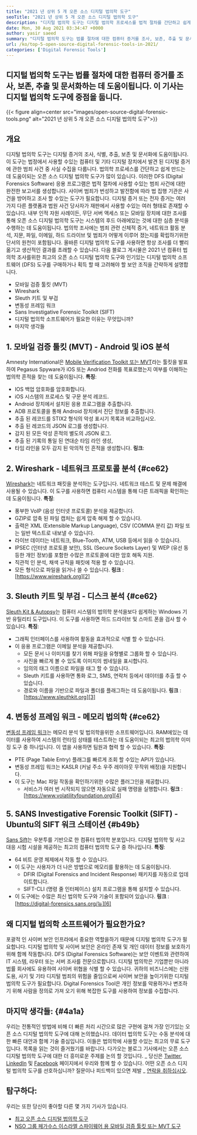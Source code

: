 ```yaml
---
title: "2021 년 상위 5 개 오픈 소스 디지털 법의학 도구" 
seoTitle: "2021 년 상위 5 개 오픈 소스 디지털 법의학 도구" 
description: "디지털 법의학 도구는 디지털 법의학 프로세스를 법적 절차를 간단하고 쉽게 만드는 데 도움이됩니다. 이 기사에는 오픈 소스 디지털 법의학 도구가 나와 있습니다." 
date: Mon, 30 Aug 2021 03:34:47 +0000
author: yasir saeed
summary: "디지털 법의학 도구는 법률 절차에 대한 컴퓨터 증거를 조사, 보존, 추출 및 문서화하는 데 도움이됩니다. 이 기사는 디지털 법의학 도구에 중점을 둡니다." 
url: /ko/top-5-open-source-digital-forensic-tools-in-2021/
categories: ['Digital Forensic Tools']
---
```


## 디지털 법의학 도구는 법률 절차에 대한 컴퓨터 증거를 조사, 보존, 추출 및 문서화하는 데 도움이됩니다. 이 기사는 디지털 법의학 도구에 중점을 둡니다.

{{< figure align=center src="images/open-source-digital-forensic-tools.png" alt="2021 년 상위 5 개 오픈 소스 디지털 법의학 도구">}}


## **개요** 
디지털 법의학 도구는 디지털 증거의 조사, 식별, 추출, 보존 및 문서화에 도움이됩니다. 이 도구는 법정에서 사용할 수있는 컴퓨터 및 기타 디지털 장치에서 발견 된 디지털 증거에 관한 범죄 사건 중 사실 수집을 다룹니다. 법의학 프로세스를 간단하고 쉽게 만드는 데 도움이되는 오픈 소스 디지털 법의학 도구가 많이 있습니다. 이러한 DFS (Digital Forensics Software) 응용 프로그램은 법적 절차에 사용할 수있는 범죄 사건에 대한 완전한 보고서를 생성합니다. 사이버 범죄가 번성하고 발전함에 따라 법 집행 기관은 사건을 방어하고 조사 할 수있는 도구가 필요합니다.
디지털 증거 또는 전자 증거는 여러 가지 다른 플랫폼과 법원 사건 당사자가 재판에서 사용할 수있는 여러 형태로 존재할 수 있습니다. 내부 인적 자원 사례이든, 무단 서버 액세스 또는 모바일 장치에 대한 조사를 통해 오픈 소스 디지털 법의학 도구는 시스템의 후드 아래에있는 것에 대한 심층 분석을 수행하는 데 도움이됩니다. 법의학 조사에는 범죄 관련 신체적 증거, 네트워크 활동 분석, 지문, 파일, 이메일, 하드 드라이브 및 범죄가 어떻게 이루어 졌는지를 확립하기위한 단서의 원천이 포함됩니다. 올바른 디지털 법의학 도구를 사용하면 항상 조사를 더 빨리 옮기고 생산적인 결과를 초래할 수 있습니다.
다음 블로그 게시물은 2021 년 컴퓨터 법의학 조사를위한 최고의 오픈 소스 디지털 법의학 도구와 인기있는 디지털 법의학 소프트웨어 (DFS) 도구를 구매하거나 획득 할 때 고려해야 할 보안 조직을 간략하게 설명합니다.
  * 모바일 검증 툴킷 (MVT)
  * Wireshark
  * Sleuth 키트 및 부검
  * 변동성 프레임 워크
  * Sans Investigative Forensic Toolkit (SIFT)
  * 디지털 법의학 소프트웨어가 필요한 이유는 무엇입니까?
  * 마지막 생각들

## 1. 모바일 검증 툴킷 (MVT) - Android 및 iOS 분석
Amnesty International은 [Mobile Verification Toolkit 또는 MVT][1]라는 툴킷을 발표하여 Pegasus Spyware가 iOS 또는 Andriod 전화를 목표로했는지 여부를 이해하는 법의학 흔적을 찾는 데 도움이됩니다.
**특징**:
  * IOS 백업 암호화를 암호화합니다.
  * iOS 시스템의 프로세스 및 구문 분석 레코드.
  * Android 장치에서 설치된 응용 프로그램을 추출합니다.
  * ADB 프로토콜을 통해 Android 장치에서 진단 정보를 추출합니다.
  * 추출 된 레코드를 STIX2 형식의 악성 표시기 목록과 비교하십시오.
  * 추출 된 레코드의 JSON 로그를 생성합니다.
  * 감지 된 모든 악성 흔적의 별도의 JSON 로그.
  * 추출 된 기록의 통일 된 연대순 타임 라인 생성,
  * 타임 라인을 모두 감지 된 악의적 인 흔적을 생성합니다.
**링크**:

## 2. Wireshark - 네트워크 프로토콜 분석 {#ce62}

[Wireshark][2]는 네트워크 패킷을 분석하는 도구입니다. 네트워크 테스트 및 문제 해결에 사용될 수 있습니다. 이 도구를 사용하면 컴퓨터 시스템을 통해 다른 트래픽을 확인하는 데 도움이됩니다.
**특징**:
  * 풍부한 VoIP (음성 인터넷 프로토콜) 분석을 제공합니다.
  * GZIP로 압축 된 파일 캡처는 쉽게 압축 해제 할 수 있습니다.
  * 출력은 XML (Extensible Markup Language), CSV (COMMA 분리 값) 파일 또는 일반 텍스트로 내보낼 수 있습니다.
  * 라이브 데이터는 네트워크, Blue-Tooth, ATM, USB 등에서 읽을 수 있습니다.
  * IPSEC (인터넷 프로토콜 보안), SSL (Secure Sockets Layer) 및 WEP (유선 동등한 개인 정보)를 포함한 수많은 프로토콜에 대한 암호 해독 지원.
  * 직관적 인 분석, 채색 규칙을 패킷에 적용 할 수 있습니다.
  * 모든 형식으로 파일을 읽거나 쓸 수 있습니다.
**링크** : [https://www.wireshark.org][2]

## 3. Sleuth 키트 및 부검 - 디스크 분석 {#ce62}

[Sleuth Kit & Autopsy][3]는 컴퓨터 시스템의 법의학 분석을보다 쉽게하는 Windows 기반 유틸리티 도구입니다. 이 도구를 사용하면 하드 드라이브 및 스마트 폰을 검사 할 수 있습니다.
**특징**:
  * 그래픽 인터페이스를 사용하여 활동을 효과적으로 식별 할 수 있습니다.
* 이 응용 프로그램은 이메일 분석을 제공합니다.
  * 모든 문서 나 이미지를 찾기 위해 파일을 유형별로 그룹화 할 수 있습니다.
  * 사진을 빠르게 볼 수 있도록 이미지의 썸네일을 표시합니다.
  * 임의의 태그 이름으로 파일을 태그 할 수 있습니다.
  * Sleuth 키트를 사용하면 통화 로그, SMS, 연락처 등에서 데이터를 추출 할 수 있습니다.
  * 경로와 이름을 기반으로 파일과 폴더를 플래그하는 데 도움이됩니다.
**링크** : [https://www.sleuthkit.org][3]

## 4. 변동성 프레임 워크 - 메모리 법의학 {#ce62}

[변동성 프레임 워크][4]는 메모리 분석 및 법의학을위한 소프트웨어입니다. RAM에있는 데이터를 사용하여 시스템의 런타임 상태를 테스트하는 데 도움이되는 최고의 법의학 이미징 도구 중 하나입니다. 이 앱을 사용하면 팀원과 협력 할 수 있습니다.
**특징**:
  * PTE (Page Table Entry) 플래그를 빠르게 조회 할 수있는 API가 있습니다.
  * 변동성 프레임 워크는 KASLR (커널 주소 우주 레이아웃 무작위 배정)을 지원합니다.
* 이 도구는 Mac 파일 작동을 확인하기위한 수많은 플러그인을 제공합니다.
  * 서비스가 여러 번 시작되지 않으면 자동으로 실패 명령을 실행합니다.
**링크** : [https://www.volatilityfoundation.org][4]

## 5. SANS Investigative Forensic Toolkit (SIFT) - Ubuntu의 SIFT 워크 스테이션 {#b49b}

[Sans Sift][5]는 우분투를 기반으로 한 컴퓨터 법의학 분포입니다. 디지털 법의학 및 사고 대응 시험 시설을 제공하는 최고의 컴퓨터 법의학 도구 중 하나입니다.
**특징**:
  * 64 비트 운영 체제에서 작동 할 수 있습니다.
* 이 도구는 사용자가 더 나은 방법으로 메모리를 활용하는 데 도움이됩니다.
  * DFIR (Digital Forensics and Incident Response) 패키지를 자동으로 업데이트합니다.
  * SIFT-CLI (명령 줄 인터페이스) 설치 프로그램을 통해 설치할 수 있습니다.
* 이 도구에는 수많은 최신 법의학 도구와 기술이 포함되어 있습니다.
**링크** : [https://digital-forensics.sans.org/뉴][6]

## 왜 디지털 법의학 소프트웨어가 필요한가요?
포괄적 인 사이버 보안 인프라에서 중요한 역할을하기 때문에 디지털 법의학 도구가 필요합니다. 디지털 법의학 및 사이버 보안은 온라인 존재 및 개인 데이터 정보를 보호하기 위해 함께 작동합니다. DFS (Digital Forensics Software)는 보안 이벤트와 관련하여 IT 시스템, 라우터 또는 서버 조사를 전문으로합니다.
디지털 법의학은 기업뿐만 아니라 법률 회사에도 유용하여 사이버 위협을 식별 할 수 있습니다. 귀하의 비즈니스에는 신원 도용, 사기 및 기타 디지털 범죄의 위험을 줄임으로써 사이버 보안을 높이기위한 디지털 법의학 도구가 필요합니다. Digital Forensics Tool은 개인 정보를 악용하거나 변조하기 위해 사람을 정의로 가져 오기 위해 복잡한 도구를 사용하여 정보를 수집합니다.

## 마지막 생각들: {#4a1a}

우리는 전통적인 방법에 비해 더 빠른 처리 시간으로 많은 구현에 걸쳐 가장 인기있는 오픈 소스 디지털 법의학 도구에 대해 논의했습니다. 데이터 법의학 도구는 수동 분석에 대한 빠른 대안과 함께 기술 중심입니다. 이들은 법의학에 사용할 수있는 최고의 무료 도구입니다. 목록을 읽는 것이 즐거웠기를 바랍니다. 다가오는 블로그 기사에서는 오픈 소스 디지털 법의학 도구에 대한 더 흥미로운 주제를 논의 할 것입니다.
_ 당신은 [Twitter][7], [LinkedIn][8] 및 [Facebook][9] 페이지에서 우리와 함께 할 수 있습니다. 어떤 오픈 소스 디지털 법의학 도구를 선호하십니까? 질문이나 피드백이 있으면 제발 _ [연락을 취하십시오][10].

## 탐구하다:
우리는 또한 당신이 좋아할 다른 몇 가지 기사가 있습니다.
  * [최고 오픈 소스 디지털 법의학 도구][11]
  * [NSO 그룹 페가수스 이스라엘 스파이웨어 용 모바일 검증 툴킷 또는 MVT 도구][1]



[1]: https://products.containerize.com/digital-forensic-software/mvt/
[2]: https://www.wireshark.org/
[3]: https://www.sleuthkit.org/
[4]: https://www.volatilityfoundation.org/
[5]: https://www.sans.org/tools/sift-workstation/
[6]: https://digital-forensics.sans.org/community/downloads/
[7]: https://twitter.com/containerize_co
[8]: https://www.linkedin.com/company/containerize/
[9]: http://facebook.com/containerize
[10]: mailto:yasir.saeed@aspose.com
[11]: https://products.containerize.com/digital-forensic-software/
